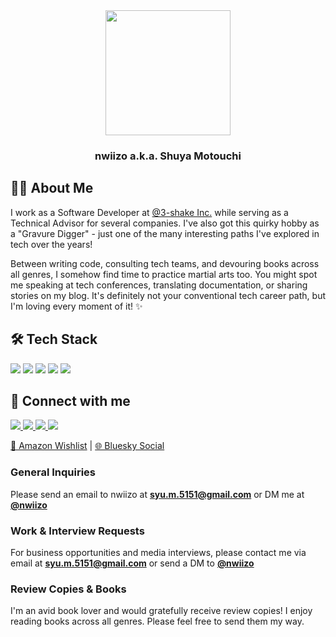 <div align="center">
<a href="https://github.com/nwiizo">
<img src="https://github.com/nwiizo.png" width="200" style="transition: all 0.5s ease-in-out;" 
onmouseover="
this.style.transition='all 15s cubic-bezier(0.34, 1.56, 0.64, 1)';
this.style.transform='scale(1.1) rotate(0deg)';
this.timeout1 = setTimeout(() => { 
    if(this.matches(':hover')) this.style.transform='scale(5) rotate(360deg)';
}, 2000);
this.timeout2 = setTimeout(() => {
    if(this.matches(':hover')) this.style.transform='scale(20) rotate(1080deg)';
}, 5000);
this.timeout3 = setTimeout(() => {
    if(this.matches(':hover')) this.style.transform='scale(100) rotate(3600deg) skew(25deg)';
}, 8000);
this.timeout4 = setTimeout(() => {
    if(this.matches(':hover')) this.style.transform='scale(200) rotate(7200deg) skew(45deg)';
}, 12000);"
onmouseout="
clearTimeout(this.timeout1);
clearTimeout(this.timeout2);
clearTimeout(this.timeout3);
clearTimeout(this.timeout4);
this.style.transition='all 0.5s ease-in-out';
this.style.transform='scale(1) rotate(0deg) skew(0deg)';" />
</a>
  
  <h3>nwiizo a.k.a. Shuya Motouchi</h3>
</div>

## 👨‍💻 About Me

I work as a Software Developer at [@3-shake Inc.](https://3-shake.com/) while serving as a Technical Advisor for several companies. I've also got this quirky hobby as a "Gravure Digger" - just one of the many interesting paths I've explored in tech over the years! 

Between writing code, consulting tech teams, and devouring books across all genres, I somehow find time to practice martial arts too. You might spot me speaking at tech conferences, translating documentation, or sharing stories on my blog. It's definitely not your conventional tech career path, but I'm loving every moment of it! ✨


## 🛠 Tech Stack

<p>
  <img src="https://img.shields.io/badge/-Rust-000000?style=flat-square&logo=rust&logoColor=white" />
  <img src="https://img.shields.io/badge/-Golang-00ADD8?style=flat-square&logo=go&logoColor=white" />
  <img src="https://img.shields.io/badge/-Shell_Script-121011?style=flat-square&logo=gnu-bash&logoColor=white" />
  <img src="https://img.shields.io/badge/-Terraform-7B42BC?style=flat-square&logo=terraform&logoColor=white" />
  <img src="https://img.shields.io/badge/-Ansible-EE0000?style=flat-square&logo=ansible&logoColor=white" />
</p>

## 🔗 Connect with me

<p>
  <a href="https://twitter.com/nwiizo">
    <img src="https://img.shields.io/badge/-Twitter-1DA1F2?style=flat-square&logo=twitter&logoColor=white" />
  </a>
  <a href="https://github.com/nwiizo">
    <img src="https://img.shields.io/badge/-GitHub-181717?style=flat-square&logo=github&logoColor=white" />
  </a>
  <a href="https://speakerdeck.com/nwiizo">
    <img src="https://img.shields.io/badge/-SpeakerDeck-009287?style=flat-square&logo=speaker-deck&logoColor=white" />
  </a>
  <a href="http://syu-m-5151.hatenablog.com/">
    <img src="https://img.shields.io/badge/-Blog-2F3437?style=flat-square&logo=blogger&logoColor=white" />
  </a>
</p>

<div align="left">
  <a href="https://www.amazon.co.jp/registry/wishlist/1R5ZE9A1TGDZJ">🎁 Amazon Wishlist</a> | 
  <a href="https://bsky.app/profile/nwiizo.bsky.social">🌐 Bluesky Social</a>
</div>

### General Inquiries
Please send an email to nwiizo at **syu.m.5151@gmail.com** or DM me at [**@nwiizo**](https://x.com/nwiizo)

### Work & Interview Requests
For business opportunities and media interviews, please contact me via email at **syu.m.5151@gmail.com** or send a DM to [**@nwiizo**](https://x.com/nwiizo)

### Review Copies & Books
I'm an avid book lover and would gratefully receive review copies! I enjoy reading books across all genres. Please feel free to send them my way.




